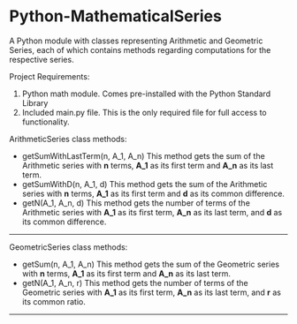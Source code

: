 # Python-MathematicalSeries
A Python module with classes representing Arithmetic and Geometric Series, each of which contains methods regarding computations for the respective series.

Project Requirements:
1. Python math module. Comes pre-installed with the Python Standard Library
2. Included main.py file. This is the only required file for full access to functionality.

ArithmeticSeries class methods:
<ul>
  <li>
    getSumWithLastTerm(n, A_1, A_n)
    This method gets the sum of the Arithmetic series with <strong>n</strong> terms, <strong>A_1</strong> as its first term and <strong>A_n</strong> as its last term.
  </li>
  <li>
    getSumWithD(n, A_1, d)
    This method gets the sum of the Arithmetic series with <strong>n</strong> terms, <strong>A_1</strong> as its first term and <strong>d</strong> as its common difference.
  </li>
  <li>
    getN(A_1, A_n, d)
    This method gets the number of terms of the Arithmetic series with <strong>A_1</strong> as its first term, <strong>A_n</strong> as its last term, and <strong>d</strong> as its common difference.
  </li>
</ul>
<hr>
GeometricSeries class methods:
<ul>
  <li>
    getSum(n, A_1, A_n)
    This method gets the sum of the Geometric series with <strong>n</strong> terms, <strong>A_1</strong> as its first term and <strong>A_n</strong> as its last term.
  </li>
  <li>
    getN(A_1, A_n, r)
    This method gets the number of terms of the Geometric series with <strong>A_1</strong> as its first term, <strong>A_n</strong> as its last term, and <strong>r</strong> as its common ratio.
  </li>
</ul>
<hr>
